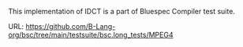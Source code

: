 This implementation of IDCT is a part of Bluespec Compiler test suite.

URL: https://github.com/B-Lang-org/bsc/tree/main/testsuite/bsc.long_tests/MPEG4
